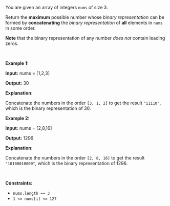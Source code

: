 <p>You are given an array of integers <code>nums</code> of size 3.</p>

<p>Return the <strong>maximum</strong> possible number whose <em>binary representation</em> can be formed by <strong>concatenating</strong> the <em>binary representation</em> of <strong>all</strong> elements in <code>nums</code> in some order.</p>

<p><strong>Note</strong> that the binary representation of any number <em>does not</em> contain leading zeros.</p>

<p>&nbsp;</p>
<p><strong class="example">Example 1:</strong></p>

<div class="example-block">
<p><strong>Input:</strong> <span class="example-io">nums = [1,2,3]</span></p>

<p><strong>Output:</strong> 30</p>

<p><strong>Explanation:</strong></p>

<p>Concatenate the numbers in the order <code>[3, 1, 2]</code> to get the result <code>&quot;11110&quot;</code>, which is the binary representation of 30.</p>
</div>

<p><strong class="example">Example 2:</strong></p>

<div class="example-block">
<p><strong>Input:</strong> <span class="example-io">nums = [2,8,16]</span></p>

<p><strong>Output:</strong> 1296</p>

<p><strong>Explanation:</strong></p>

<p>Concatenate the numbers in the order <code>[2, 8, 16]</code> to get the result <code>&quot;10100010000&quot;</code>, which is the binary representation of 1296.</p>
</div>

<p>&nbsp;</p>
<p><strong>Constraints:</strong></p>

<ul>
	<li><code>nums.length == 3</code></li>
	<li><code>1 &lt;= nums[i] &lt;= 127</code></li>
</ul>
